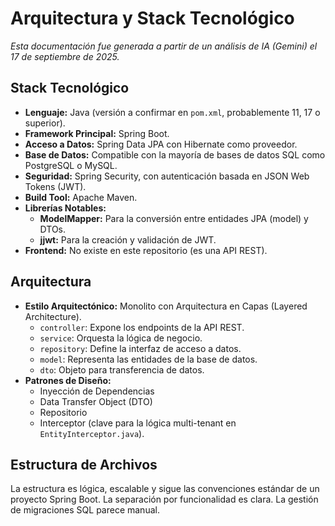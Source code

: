 # Arquitectura y Stack Tecnológico

*Esta documentación fue generada a partir de un análisis de IA (Gemini) el 17 de septiembre de 2025.*

## Stack Tecnológico
* **Lenguaje:** Java (versión a confirmar en `pom.xml`, probablemente 11, 17 o superior).
* **Framework Principal:** Spring Boot.
* **Acceso a Datos:** Spring Data JPA con Hibernate como proveedor.
* **Base de Datos:** Compatible con la mayoría de bases de datos SQL como PostgreSQL o MySQL.
* **Seguridad:** Spring Security, con autenticación basada en JSON Web Tokens (JWT).
* **Build Tool:** Apache Maven.
* **Librerías Notables:**
    * **ModelMapper:** Para la conversión entre entidades JPA (model) y DTOs.
    * **jjwt:** Para la creación y validación de JWT.
* **Frontend:** No existe en este repositorio (es una API REST).

## Arquitectura
* **Estilo Arquitectónico:** Monolito con Arquitectura en Capas (Layered Architecture).
    * `controller`: Expone los endpoints de la API REST.
    * `service`: Orquesta la lógica de negocio.
    * `repository`: Define la interfaz de acceso a datos.
    * `model`: Representa las entidades de la base de datos.
    * `dto`: Objeto para transferencia de datos.
* **Patrones de Diseño:**
    * Inyección de Dependencias
    * Data Transfer Object (DTO)
    * Repositorio
    * Interceptor (clave para la lógica multi-tenant en `EntityInterceptor.java`).

## Estructura de Archivos
La estructura es lógica, escalable y sigue las convenciones estándar de un proyecto Spring Boot. La separación por funcionalidad es clara. La gestión de migraciones SQL parece manual.